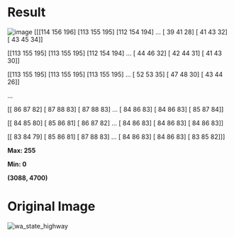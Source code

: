 # Result
![image](https://user-images.githubusercontent.com/84629235/133894083-79354fa9-3837-490a-8aab-11ee4f5a3ef4.png)
[[[114 156 196]
  [113 155 195]
  [112 154 194]
  ...
  [ 39  41  28]
  [ 41  43  32]
  [ 43  45  34]]

 [[113 155 195]
  [113 155 195]
  [112 154 194]
  ...
  [ 44  46  32]
  [ 42  44  31]
  [ 41  43  30]]

 [[113 155 195]
  [113 155 195]
  [113 155 195]
  ...
  [ 52  53  35]
  [ 47  48  30]
  [ 43  44  26]]

 ...

 [[ 86  87  82]
  [ 87  88  83]
  [ 87  88  83]
  ...
  [ 84  86  83]
  [ 84  86  83]
  [ 85  87  84]]

 [[ 84  85  80]
  [ 85  86  81]
  [ 86  87  82]
  ...
  [ 84  86  83]
  [ 84  86  83]
  [ 84  86  83]]

 [[ 83  84  79]
  [ 85  86  81]
  [ 87  88  83]
  ...
  [ 84  86  83]
  [ 84  86  83]
  [ 83  85  82]]]

**Max:  255**

**Min:  0**

**(3088, 4700)**


# Original Image
![wa_state_highway](https://user-images.githubusercontent.com/84629235/133894326-f60a2d70-cc5a-46d8-b9b0-c856e0d97e8d.jpg)
